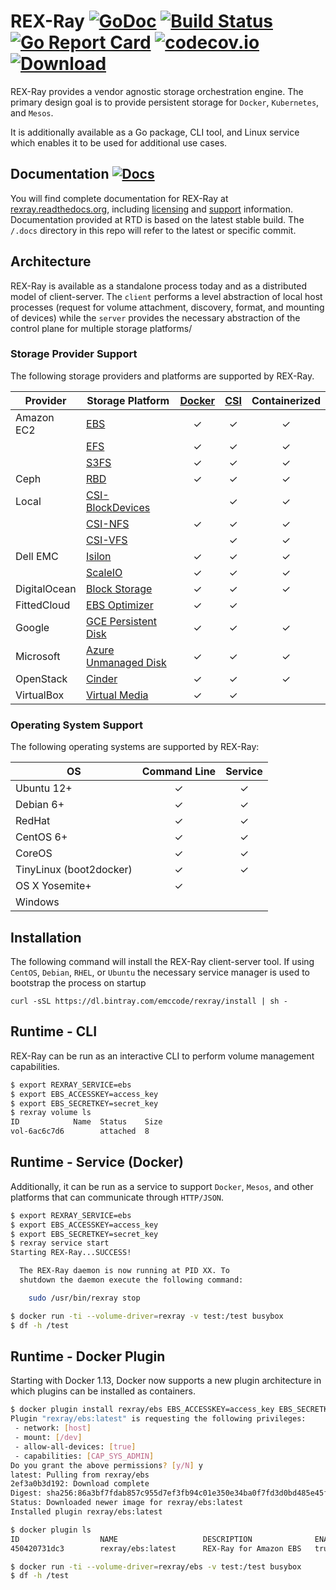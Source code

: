 # REX-Ray [![GoDoc](https://godoc.org/github.com/thecodeteam/rexray?status.svg)](http://godoc.org/github.com/thecodeteam/rexray) [![Build Status](http://travis-ci.org/thecodeteam/rexray.svg?branch=master)](https://travis-ci.org/thecodeteam/rexray) [![Go Report Card](http://goreportcard.com/badge/thecodeteam/rexray)](http://goreportcard.com/report/thecodeteam/rexray) [![codecov.io](https://codecov.io/github/thecodeteam/rexray/coverage.svg?branch=master)](https://codecov.io/github/thecodeteam/rexray?branch=master) [ ![Download](http://api.bintray.com/packages/emccode/rexray/stable/images/download.svg) ](https://dl.bintray.com/emccode/rexray/stable/latest/)

REX-Ray provides a vendor agnostic storage orchestration engine.  The primary
design goal is to provide persistent storage for `Docker`, `Kubernetes`, and `Mesos`.

It is additionally available as a Go package, CLI tool, and Linux service which
enables it to be used for additional use cases.

## Documentation [![Docs](https://readthedocs.org/projects/rexray/badge/?version=stable)](http://rexray.readthedocs.org/en/stable/)
You will find complete documentation for REX-Ray at [rexray.readthedocs.org](http://rexray.readthedocs.org/en/stable/), including
[licensing](http://rexray.readthedocs.org/en/stable/about/license/) and
[support](http://rexray.readthedocs.org/en/stable/#getting-help) information.
Documentation provided at RTD is based on the latest stable build.  The `/.docs`
directory in this repo will refer to the latest or specific commit.

## Architecture
REX-Ray is available as a standalone process today and as a distributed
model of client-server.  The `client` performs a level abstraction of local
host processes (request for volume attachment, discovery, format, and mounting
of devices) while the `server` provides the necessary abstraction of the
control plane for multiple storage platforms/

### Storage Provider Support
The following storage providers and platforms are supported by REX-Ray.

| Provider              | Storage Platform  | <center>[Docker](https://docs.docker.com/engine/extend/plugins_volume/)</center> | <center>[CSI](https://github.com/container-storage-interface/spec)</center> | <center>Containerized</center> |
|-----------------------|----------------------|:---:|:---:|:---:|
| Amazon EC2 | [EBS](.docs/user-guide/storage-providers/aws.md#aws-ebs) | ✓ | ✓ | ✓  |
| | [EFS](.docs/user-guide/storage-providers/aws.md#aws-efs) | ✓ | ✓ | ✓ |
| | [S3FS](.docs/user-guide/storage-providers/aws.md#aws-s3fs) | ✓ | ✓ | ✓ |
| Ceph | [RBD](.docs/user-guide/storage-providers/ceph.md#ceph-rbd) | ✓ | ✓ | ✓ |
| Local | [CSI-BlockDevices](https://github.com/codedellemc/csi-blockdevices) | | ✓ | ✓ |
| | [CSI-NFS](https://github.com/codedellemc/csi-nfs) | ✓ | ✓ | ✓ |
| | [CSI-VFS](https://github.com/codedellemc/csi-vfs) | | ✓ | ✓ |
| Dell EMC | [Isilon](.docs/user-guide/storage-providers/dellemc.md#dell-emc-isilon) | ✓ | ✓ | ✓ |
| | [ScaleIO](.docs/user-guide/storage-providers/dellemc.md#dell-emc-scaleio) | ✓ | ✓ | ✓ |
| DigitalOcean | [Block Storage](.docs/user-guide/storage-providers/digitalocean.md#do-block-storage) | ✓ | ✓ | ✓ |
| FittedCloud | [EBS Optimizer](.docs/user-guide/storage-providers/fittedcloud.md#ebs-optimizer) | ✓ | ✓ | |
| Google | [GCE Persistent Disk](.docs/user-guide/storage-providers/google.md#gce-persistent-disk) | ✓ | ✓ | ✓ |
| Microsoft | [Azure Unmanaged Disk](.docs/user-guide/storage-providers/microsoft.md#azure-ud) | ✓ | ✓ | ✓ |
| OpenStack | [Cinder](.docs/user-guide/storage-providers/openstack.md#cinder) | ✓ | ✓ | ✓ |
| VirtualBox | [Virtual Media](.docs/user-guide/storage-providers/virtualbox.md#virtualbox) | ✓ | ✓ | |

### Operating System Support
The following operating systems are supported by REX-Ray:

| OS             | <center>Command Line</center> | <center>Service</center> |
|---------------|:---:|:---:|
| Ubuntu 12+     | ✓          | ✓ |
| Debian 6+      | ✓          | ✓ |
| RedHat         | ✓          | ✓ |
| CentOS 6+      | ✓          | ✓ |
| CoreOS         | ✓          | ✓ |
| TinyLinux (boot2docker)| ✓  | ✓ |
| OS X Yosemite+ | ✓          |  |
| Windows        |            |  |

## Installation
The following command will install the REX-Ray client-server tool.  If using
`CentOS`, `Debian`, `RHEL`, or `Ubuntu` the necessary service manager is used
to bootstrap the process on startup

`curl -sSL https://dl.bintray.com/emccode/rexray/install | sh -`

## Runtime - CLI
REX-Ray can be run as an interactive CLI to perform volume management
capabilities.

```bash
$ export REXRAY_SERVICE=ebs
$ export EBS_ACCESSKEY=access_key
$ export EBS_SECRETKEY=secret_key
$ rexray volume ls
ID            Name  Status    Size
vol-6ac6c7d6        attached  8
```

## Runtime - Service (Docker)
Additionally, it can be run as a service to support `Docker`, `Mesos`, and other
 platforms that can communicate through `HTTP/JSON`.

```bash
$ export REXRAY_SERVICE=ebs
$ export EBS_ACCESSKEY=access_key
$ export EBS_SECRETKEY=secret_key
$ rexray service start
Starting REX-Ray...SUCCESS!

  The REX-Ray daemon is now running at PID XX. To
  shutdown the daemon execute the following command:

    sudo /usr/bin/rexray stop

$ docker run -ti --volume-driver=rexray -v test:/test busybox
$ df -h /test
```

## Runtime - Docker Plugin
Starting with Docker 1.13, Docker now supports a new plugin architecture in
which plugins can be installed as containers.

```bash
$ docker plugin install rexray/ebs EBS_ACCESSKEY=access_key EBS_SECRETKEY=secret_key
Plugin "rexray/ebs:latest" is requesting the following privileges:
 - network: [host]
 - mount: [/dev]
 - allow-all-devices: [true]
 - capabilities: [CAP_SYS_ADMIN]
Do you grant the above permissions? [y/N] y
latest: Pulling from rexray/ebs
2ef3a0b3d192: Download complete
Digest: sha256:86a3bf7fdab857c955d7ef3fb94c01e350e34ba0f7fd3d0bd485e45f1592e1c2
Status: Downloaded newer image for rexray/ebs:latest
Installed plugin rexray/ebs:latest

$ docker plugin ls
ID                  NAME                   DESCRIPTION              ENABLED
450420731dc3        rexray/ebs:latest      REX-Ray for Amazon EBS   true

$ docker run -ti --volume-driver=rexray/ebs -v test:/test busybox
$ df -h /test
```
